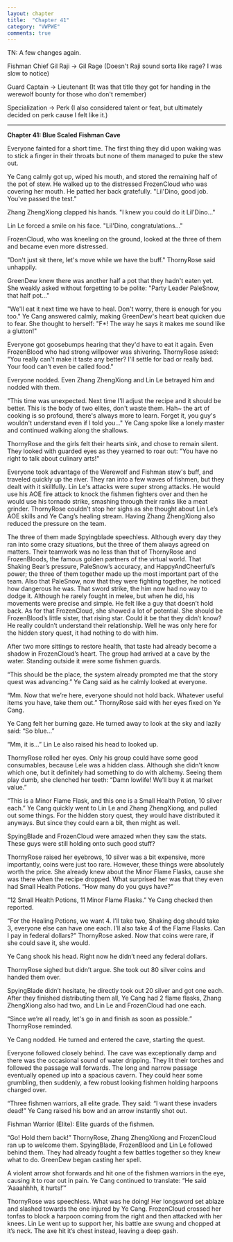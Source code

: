 ```yaml
---
layout: chapter
title:  "Chapter 41"
category: "VWPWE"
comments: true
---
```


TN: A few changes again. 

Fishman Chief Gil Raji -> Gil Rage (Doesn't Raji sound sorta like rage? I was slow to notice)

Guard Captain -> Lieutenant (It was that title they got for handing in the werewolf bounty for those who don't remember)

Specialization -> Perk (I also considered talent or feat, but ultimately decided on perk cause I felt like it.)

---

**Chapter 41: Blue Scaled Fishman Cave**
 
Everyone fainted for a short time. The first thing they did upon waking was to stick a finger in their throats but none of them managed to puke the stew out.
 
Ye Cang calmly got up, wiped his mouth, and stored the remaining half of the pot of stew. He walked up to the distressed FrozenCloud who was covering her mouth. He patted her back gratefully. "Lil'Dino, good job. You've passed the test."
 
Zhang ZhengXiong clapped his hands. "I knew you could do it Lil'Dino..."
 
Lin Le forced a smile on his face. "Lil'Dino, congratulations..."
 
FrozenCloud, who was kneeling on the ground, looked at the three of them and became even more distressed.
 
"Don't just sit there, let's move while we have the buff." ThornyRose said unhappily.
 
GreenDew knew there was another half a pot that they hadn't eaten yet. She weakly asked without forgetting to be polite: "Party Leader PaleSnow, that half pot..."
 
"We'll eat it next time we have to heal. Don't worry, there is enough for you too." Ye Cang answered calmly, making GreenDew's heart beat quicken due to fear. She thought to herself: "F*! The way he says it makes me sound like a glutton!"
 
Everyone got goosebumps hearing that they'd have to eat it again. Even FrozenBlood who had strong willpower was shivering. ThornyRose asked: "You really can't make it taste any better? I'll settle for bad or really bad. Your food can't even be called food."
 
Everyone nodded. Even Zhang ZhengXiong and Lin Le betrayed him and nodded with them.
 
"This time was unexpected. Next time I'll adjust the recipe and it should be better. This is the body of two elites, don't waste them. Hah~ the art of cooking is so profound, there's always more to learn. Forget it, you guy's wouldn't understand even if I told you..." Ye Cang spoke like a lonely master and continued walking along the shallows.
 
ThornyRose and the girls felt their hearts sink, and chose to remain silent. They looked with guarded eyes as they yearned to roar out: "You have no right to talk about culinary arts!"
 
Everyone took advantage of the Werewolf and Fishman stew's buff, and traveled quickly up the river. They ran into a few waves of fishmen, but they dealt with it skillfully. Lin Le's attacks were super strong attacks. He would use his AOE fire attack to knock the fishmen fighters over and then he would use his tornado strike, smashing through their ranks like a meat grinder. ThornyRose couldn’t stop her sighs as she thought about Lin Le’s AOE skills and Ye Cang’s healing stream. Having Zhang ZhengXiong also reduced the pressure on the team.
 
The three of them made Spyingblade speechless. Although every day they ran into some crazy situations, but the three of them always agreed on matters. Their teamwork was no less than that of ThornyRose and FrozenBloods, the famous golden partners of the virtual world. That Shaking Bear’s pressure, PaleSnow’s accuracy, and HappyAndCheerful’s power; the three of them together made up the most important part of the team. Also that PaleSnow, now that they were fighting together, he noticed how dangerous he was. That sword strike, the him now had no way to dodge it. Although he rarely fought in melee, but when he did, his movements were precise and simple. He felt like a guy that doesn’t hold back. As for that FrozenCloud, she showed a lot of potential. She should be FrozenBlood’s little sister, that rising star. Could it be that they didn’t know? He really couldn’t understand their relationship. Well he was only here for the hidden story quest, it had nothing to do with him. 
 
After two more sittings to restore health, that taste had already become a shadow in FrozenCloud’s heart. The group had arrived at a cave by the water. Standing outside it were some fishmen guards.
 
“This should be the place, the system already prompted me that the story quest was advancing.” Ye Cang said as he calmly looked at everyone.
 
“Mm. Now that we’re here, everyone should not hold back. Whatever useful items you have, take them out.” ThornyRose said with her eyes fixed on Ye Cang. 
 
Ye Cang felt her burning gaze. He turned away to look at the sky and lazily said: “So blue...”
 
“Mm, it is…” Lin Le also raised his head to looked up.
 
ThornyRose rolled her eyes. Only his group could have some good consumables, because Lele was a hidden class. Although she didn’t know which one, but it definitely had something to do with alchemy. Seeing them play dumb, she clenched her teeth: “Damn lowlife! We’ll buy it at market value.”
 
“This is a Minor Flame Flask, and this one is a Small Health Potion, 10 silver each.” Ye Cang quickly went to Lin Le and Zhang ZhengXiong, and pulled out some things. For the hidden story quest, they would have distributed it anyways. But since they could earn a bit, then might as well.
 
SpyingBlade and FrozenCloud were amazed when they saw the stats. These guys were still holding onto such good stuff?
 
ThornyRose raised her eyebrows, 10 silver was a bit expensive, more importantly, coins were just too rare. However, these things were absolutely worth the price. She already knew about the Minor Flame Flasks, cause she was there when the recipe dropped. What surprised her was that they even had Small Health Potions. “How many do you guys have?”
 
“12 Small Health Potions, 11 Minor Flame Flasks.” Ye Cang checked then reported.
 
“For the Healing Potions, we want 4. I’ll take two, Shaking dog should take 3, everyone else can have one each. I’ll also take 4 of the Flame Flasks. Can I pay in federal dollars?” ThornyRose asked. Now that coins were rare, if she could save it, she would. 
 
Ye Cang shook his head. Right now he didn’t need any federal dollars. 
 
ThornyRose sighed but didn’t argue. She took out 80 silver coins and handed them over.
 
SpyingBlade didn’t hesitate, he directly took out 20 silver and got one each. After they finished distributing them all, Ye Cang had 2 flame flasks, Zhang ZhengXiong also had two, and Lin Le and FrozenCloud had one each. 
 
“Since we’re all ready, let's go in and finish as soon as possible.” ThornyRose reminded.
 
Ye Cang nodded. He turned and entered the cave, starting the quest.
 
Everyone followed closely behind. The cave was exceptionally damp and there was the occasional sound of water dripping. They lit their torches and followed the passage wall forwards. The long and narrow passage eventually opened up into a spacious cavern. They could hear some grumbling, then suddenly, a few robust looking fishmen holding harpoons charged over.
 
“Three fishmen warriors, all elite grade. They said: “I want these invaders dead!” Ye Cang raised his bow and an arrow instantly shot out.  
 
Fishman Warrior (Elite): Elite guards of the fishmen.
 
“Go! Hold them back!” ThornyRose, Zhang ZhengXiong and FrozenCloud ran up to welcome them. SpyingBlade, FrozenBlood and Lin Le followed behind them. They had already fought a few battles together so they knew what to do. GreenDew began casting her spell. 
 
A violent arrow shot forwards and hit one of the fishmen warriors in the eye, causing it to roar out in pain. Ye Cang continued to translate: “He said ‘Aaaahhhh, it hurts!’”
 
ThornyRose was speechless. What was he doing! Her longsword set ablaze and slashed towards the one injured by Ye Cang. FrozenCloud crossed her tonfas to block a harpoon coming from the right and then attacked with her knees. Lin Le went up to support her, his battle axe swung and chopped at it’s neck. The axe hit it’s chest instead, leaving a deep gash.